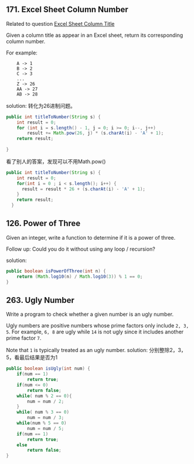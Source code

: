 ##  171. Excel Sheet Column Number

Related to question [Excel Sheet Column Title](https://leetcode.com/problems/excel-sheet-column-title/)

Given a column title as appear in an Excel sheet, return its corresponding column number.

For example:

```
    A -> 1
    B -> 2
    C -> 3
    ...
    Z -> 26
    AA -> 27
    AB -> 28 
```

solution: 转化为26进制问题。

```java
public int titleToNumber(String s) {
  	int result = 0;
  	for (int i = s.length() - 1, j = 0; i >= 0; i--, j++)
   		result += Math.pow(26, j) * (s.charAt(i) - 'A' + 1);
 	return result;
    
}
```

看了别人的答案，发现可以不用Math.pow()

```java
public int titleToNumber(String s) {
    int result = 0;
    for(int i = 0 ; i < s.length(); i++) {
      result = result * 26 + (s.charAt(i) - 'A' + 1);
    }
    return result;
  }
```

##  126. Power of Three
Given an integer, write a function to determine if it is a power of three.

Follow up:
Could you do it without using any loop / recursion?

solution:

```java
public boolean isPowerOfThree(int n) {
    return (Math.log10(n) / Math.log10(3)) % 1 == 0;
}
```

## 263. Ugly Number

Write a program to check whether a given number is an ugly number.

Ugly numbers are positive numbers whose prime factors only include `2, 3, 5`. For example, `6, 8` are ugly while `14` is not ugly since it includes another prime factor `7`.

Note that `1` is typically treated as an ugly number.
solution: 分别整除2，3，5，看最后结果是否为1

```java
public boolean isUgly(int num) {
    if(num == 1)
        return true;
    if(num <= 0)
        return false;
    while( num % 2 == 0){
        num = num / 2;
    }
    while( num % 3 == 0)
        num = num / 3;
    while(num % 5 == 0)
        num = num / 5;
    if(num == 1)
        return true;
    else
        return false;
}
```
